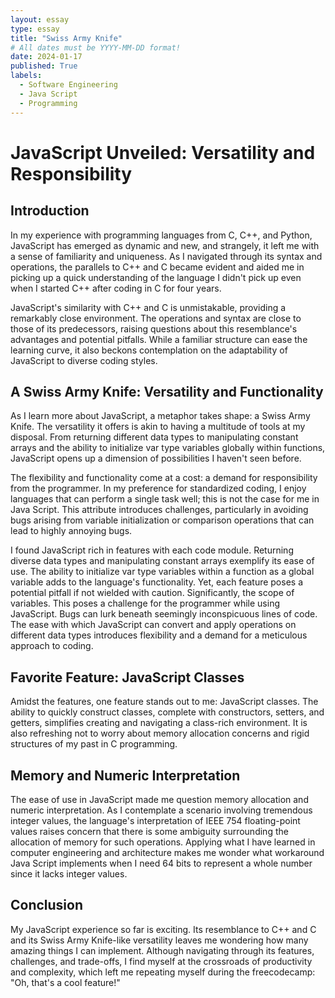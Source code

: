 ```yaml
---
layout: essay
type: essay
title: "Swiss Army Knife"
# All dates must be YYYY-MM-DD format!
date: 2024-01-17
published: True
labels:
  - Software Engineering
  - Java Script
  - Programming
---
```


# JavaScript Unveiled: Versatility and Responsibility

## Introduction

In my experience with programming languages from C, C++, and Python, JavaScript has emerged as dynamic and new, and strangely, it left me with a sense of familiarity and uniqueness. As I navigated through its syntax and operations, the parallels to C++ and C became evident and aided me in picking up a quick understanding of the language I didn't pick up even when I started C++ after coding in C for four years.

JavaScript's similarity with C++ and C is unmistakable, providing a remarkably close environment. The operations and syntax are close to those of its predecessors, raising questions about this resemblance's advantages and potential pitfalls. While a familiar structure can ease the learning curve, it also beckons contemplation on the adaptability of JavaScript to diverse coding styles.

## A Swiss Army Knife: Versatility and Functionality

As I learn more about JavaScript, a metaphor takes shape: a Swiss Army Knife. The versatility it offers is akin to having a multitude of tools at my disposal. From returning different data types to manipulating constant arrays and the ability to initialize var type variables globally within functions, JavaScript opens up a dimension of possibilities I haven't seen before.

The flexibility and functionality come at a cost: a demand for responsibility from the programmer. In my preference for standardized coding, I enjoy languages that can perform a single task well; this is not the case for me in Java Script. This attribute introduces challenges, particularly in avoiding bugs arising from variable initialization or comparison operations that can lead to highly annoying bugs.

I found JavaScript rich in features with each code module. Returning diverse data types and manipulating constant arrays exemplify its ease of use. The ability to initialize var type variables within a function as a global variable adds to the language's functionality. Yet, each feature poses a potential pitfall if not wielded with caution. Significantly, the scope of variables. This poses a challenge for the programmer while using  JavaScript. Bugs can lurk beneath seemingly inconspicuous lines of code. The ease with which JavaScript can convert and apply operations on different data types introduces flexibility and a demand for a meticulous approach to coding.

## Favorite Feature: JavaScript Classes

Amidst the features, one feature stands out to me: JavaScript classes. The ability to quickly construct classes, complete with constructors, setters, and getters, simplifies creating and navigating a class-rich environment. It is also refreshing not to worry about memory allocation concerns and rigid structures of my past in C programming.

## Memory and Numeric Interpretation

The ease of use in JavaScript made me question memory allocation and numeric interpretation. As I contemplate a scenario involving tremendous integer values, the language's interpretation of IEEE 754 floating-point values raises concern that there is some ambiguity surrounding the allocation of memory for such operations. Applying what I have learned in computer engineering and architecture makes me wonder what workaround Java Script implements when I need 64 bits to represent a whole number since it lacks integer values.

## Conclusion

My JavaScript experience so far is exciting. Its resemblance to C++ and C and its Swiss Army Knife-like versatility leaves me wondering how many amazing things I can implement. Although navigating through its features, challenges, and trade-offs, I find myself at the crossroads of productivity and complexity, which left me repeating myself during the freecodecamp: "Oh, that's a cool feature!"


